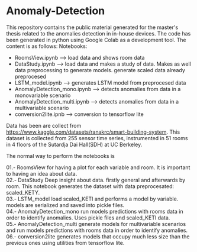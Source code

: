 # Anomaly-Detection
This repository contains the public material generated for the master's thesis related to the anomalies detection in in-house devices. The code has been generated in python using Google Colab as a development tool. The content is as follows:
Notebooks:
- RoomsView.ipynb --> load data and shows room data
- DataStudy.ipynb --> load data and makes a study of data. Makes as well data preprocessing to generate models. generate scaled data already preprocesed
- LSTM_model.ipynb --> generates LSTM model from preprocesed data
- AnomalyDetection_mono.ipynb --> detects anomalies from data in a monovariable scenario
- AnomalyDetection_multi.ipynb --> detects anomalies from data in a multivariable scenario
- conversion2lite.ipnb --> conversion to tensorflow lite

Data has been are collect from https://www.kaggle.com/datasets/ranakrc/smart-building-system. This dataset is collected from 255 sensor time series, instrumented in 51 rooms in 4 floors of the Sutardja Dai Hall(SDH) at UC Berkeley. 

The normal way to perform the notebooks is 

01.- RoomsView for having a plot for each variable and room. It is important to having an idea about data.  
02.- DataStudy Deep insight about data. firstly general and afterwards by room. This notebook generates the dataset with data preprocesated: scaled_KETY.  
03.- LSTM_model load scaled_KETI and performs a model by variable. models are serialized and saved into pickle files.  
04.- AnomalyDetection_mono run models predictions with rooms data in order to identify anomalies. Uses pickle files and scaled_KETI data.  
05.- AnomalyDetection_multi generate models for multivariable scenarios and run models predictions with rooms data in order to identify anomalies.  
06.- conversion2lite generates models that occupy much less size than the previous ones using utilities from tensorflow lite.
